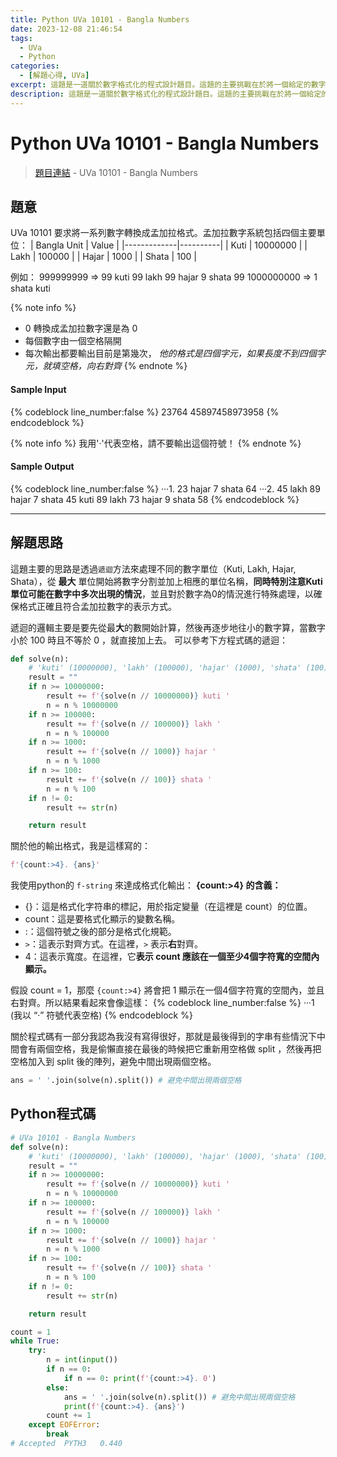 ```yaml
---
title: Python UVa 10101 - Bangla Numbers
date: 2023-12-08 21:46:54
tags:
  - UVa
  - Python
categories:
  - [解題心得, UVa]
excerpt: 這題是一道關於數字格式化的程式設計題目。這題的主要挑戰在於將一個給定的數字轉換成孟加拉的數字表示方式，這題是一個很好的練習，用於加強對數字格式化和遞迴方法的理解。 - Python UVa 10101 - Bangla Numbers 解題心得
description: 這題是一道關於數字格式化的程式設計題目。這題的主要挑戰在於將一個給定的數字轉換成孟加拉的數字表示方式，這題是一個很好的練習，用於加強對數字格式化和遞迴方法的理解。 - Python UVa 10101 - Bangla Numbers 解題心得
---
```

# Python UVa 10101 - Bangla Numbers

>[題目連結](https://onlinejudge.org/index.php?option=onlinejudge&Itemid=8&category=13&page=show_problem&problem=1042) - UVa 10101 - Bangla Numbers


## 題意
UVa 10101 要求將一系列數字轉換成孟加拉格式。孟加拉數字系統包括四個主要單位：
| Bangla Unit | Value    |
|-------------|----------|
| Kuti        | 10000000 |
| Lakh        | 100000   |
| Hajar       | 1000     |
| Shata       | 100      |

例如：
999999999 => 99 kuti 99 lakh 99 hajar 9 shata 99
1000000000 => 1 shata kuti

{% note info %}
* 0 轉換成孟加拉數字還是為 0
* 每個數字由一個空格隔開
* 每次輸出都要輸出目前是第幾次， *他的格式是四個字元，如果長度不到四個字元，就填空格，向右對齊*
{% endnote %}

#### Sample Input 
{% codeblock line_number:false %}
23764
45897458973958
{% endcodeblock %}

{% note info %}
我用'·'代表空格，請不要輸出這個符號！
{% endnote %}
#### Sample Output 
{% codeblock line_number:false %}
···1. 23 hajar 7 shata 64
···2. 45 lakh 89 hajar 7 shata 45 kuti 89 lakh 73 hajar 9 shata 58
{% endcodeblock %}

---

## 解題思路
這題主要的思路是透過`遞迴`方法來處理不同的數字單位（Kuti, Lakh, Hajar, Shata），從 **最大** 單位開始將數字分割並加上相應的單位名稱，**同時特別注意Kuti單位可能在數字中多次出現的情況**，並且對於數字為0的情況進行特殊處理，以確保格式正確且符合孟加拉數字的表示方式。

遞迴的邏輯主要是要先從最**大**的數開始計算，然後再逐步地往小的數字算，當數字小於 100 時且不等於 0 ，就直接加上去。
可以參考下方程式碼的遞迴：
```python
def solve(n):
    # 'kuti' (10000000), 'lakh' (100000), 'hajar' (1000), 'shata' (100) 
    result = ""
    if n >= 10000000:
        result += f'{solve(n // 10000000)} kuti '
        n = n % 10000000
    if n >= 100000:
        result += f'{solve(n // 100000)} lakh '
        n = n % 100000
    if n >= 1000:
        result += f'{solve(n // 1000)} hajar '
        n = n % 1000
    if n >= 100:
        result += f'{solve(n // 100)} shata '
        n = n % 100
    if n != 0:
        result += str(n)

    return result
```

關於他的輸出格式，我是這樣寫的：
```python
f'{count:>4}. {ans}'
```
我使用python的 `f-string` 來達成格式化輸出：
**{count:>4} 的含義：**
* {}：這是格式化字符串的標記，用於指定變量（在這裡是 count）的位置。
* count：這是要格式化顯示的變數名稱。
* :：這個符號之後的部分是格式化規範。
* `>`：這表示對齊方式。在這裡，`>` 表示**右**對齊。
* 4：這表示寬度。在這裡，它**表示 count 應該在一個至少4個字符寬的空間內顯示。**

假設 count = 1，那麼 `{count:>4}` 將會把 1 顯示在一個4個字符寬的空間內，並且右對齊。所以結果看起來會像這樣：
{% codeblock line_number:false %}
···1 (我以 “·” 符號代表空格)
{% endcodeblock %}

關於程式碼有一部分我認為我沒有寫得很好，那就是最後得到的字串有些情況下中間會有兩個空格，我是偷懶直接在最後的時候把它重新用空格做 split ，然後再把空格加入到 split 後的陣列，避免中間出現兩個空格。
```python
ans = ' '.join(solve(n).split()) # 避免中間出現兩個空格
```

## Python程式碼
```python
# UVa 10101 - Bangla Numbers
def solve(n):
    # 'kuti' (10000000), 'lakh' (100000), 'hajar' (1000), 'shata' (100) 
    result = ""
    if n >= 10000000:
        result += f'{solve(n // 10000000)} kuti '
        n = n % 10000000
    if n >= 100000:
        result += f'{solve(n // 100000)} lakh '
        n = n % 100000
    if n >= 1000:
        result += f'{solve(n // 1000)} hajar '
        n = n % 1000
    if n >= 100:
        result += f'{solve(n // 100)} shata '
        n = n % 100
    if n != 0:
        result += str(n)

    return result

count = 1
while True:
    try:
        n = int(input())
        if n == 0: 
            if n == 0: print(f'{count:>4}. 0')
        else:
            ans = ' '.join(solve(n).split()) # 避免中間出現兩個空格
            print(f'{count:>4}. {ans}')
        count += 1
    except EOFError:
        break
# Accepted	PYTH3	0.440
```